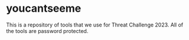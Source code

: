 # youcantseeme
This is a repository of tools that we use for Threat Challenge 2023. All of the tools are password protected. 
